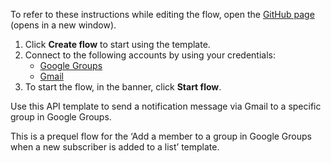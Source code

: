 To refer to these instructions while editing the flow, open the [GitHub page](https://github.com/ot4i/app-connect-templates/tree/master/resources/markdown/Send%20a%20notification%20message%20via%20Gmail%20to%20a%20specific%20group%20in%20Google%20Groups_instructions.md) (opens in a new window).

1. Click **Create flow** to start using the template.
2. Connect to the following accounts by using your credentials:
   - [Google Groups](https://www.ibm.com/docs/en/app-connect/containers_cd?topic=apps-google-groups) 
   - [Gmail](https://www.ibm.com/docs/en/app-connect/containers_cd?topic=apps-gmail)
3. To start the flow, in the banner, click **Start flow**.


Use this API  template to send a notification message via Gmail to a specific group in Google Groups. 

This is a prequel flow for the ‘Add a member to a group in Google Groups when a new subscriber is added to a list’ template.